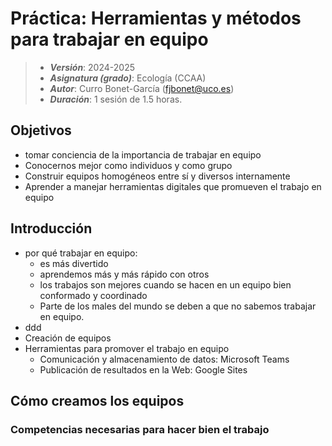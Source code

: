 # Práctica: Herramientas y métodos para trabajar en equipo


> + **_Versión_**: 2024-2025
> + **_Asignatura (grado)_**: Ecología (CCAA)
> + **_Autor_**: Curro Bonet-García (fjbonet@uco.es)
> + **_Duración_**:  1 sesión de 1.5 horas.



## Objetivos 

- tomar conciencia de la importancia de trabajar en equipo
- Conocernos mejor como individuos y como grupo
- Construir equipos homogéneos entre sí y diversos internamente
- Aprender a manejar herramientas digitales que promueven el trabajo en equipo



## Introducción

+ por qué trabajar en equipo:
  + es más divertido
  + aprendemos más y más rápido con otros
  + los trabajos son mejores cuando se hacen en un equipo bien conformado y coordinado
  + Parte de los males del mundo se deben a que no sabemos trabajar en equipo.
+ ddd
+ Creación de equipos
+ Herramientas para promover el trabajo en equipo
  + Comunicación y almacenamiento de datos: Microsoft Teams
  + Publicación de resultados en la Web: Google Sites


## Cómo creamos los equipos

### Competencias necesarias para hacer bien el trabajo

### 
